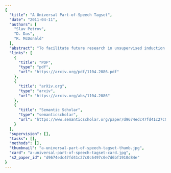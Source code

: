 ```yaml
---
{
  "title": "A Universal Part-of-Speech Tagset",
  "date": "2011-04-11",
  "authors": [
    "Slav Petrov",
    "D. Das",
    "R. McDonald"
  ],
  "abstract": "To facilitate future research in unsupervised induction of syntactic structure and to standardize best-practices, we propose a tagset that consists of twelve universal part-ofspeech categories. In addition to the tagset, we develop a mapping from 25 different treebank tagsets to this universal set. As a result, when combined with the original treebank data, this universal tagset and mapping produce a dataset consisting of common partsof-speech for 22 different languages. We highlight the use of this resource via two experiments, including one that reports competitive accuracies for unsupervised grammar induction without gold standard part-of-speech tags.",
  "links": [
    {
      "title": "PDF",
      "type": "pdf",
      "url": "https://arxiv.org/pdf/1104.2086.pdf"
    },
    {
      "title": "arXiv.org",
      "type": "arxiv",
      "url": "https://arxiv.org/abs/1104.2086"
    },
    {
      "title": "Semantic Scholar",
      "type": "semanticscholar",
      "url": "https://www.semanticscholar.org/paper/d9674edc47fd41c27c0c6497c0e7d6bf1910d84e"
    }
  ],
  "supervision": [],
  "tasks": [],
  "methods": [],
  "thumbnail": "a-universal-part-of-speech-tagset-thumb.jpg",
  "card": "a-universal-part-of-speech-tagset-card.jpg",
  "s2_paper_id": "d9674edc47fd41c27c0c6497c0e7d6bf1910d84e"
}
---
```


